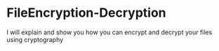 # FileEncryption-Decryption
I will explain and show you how you can encrypt and decrypt your files using cryptography 
